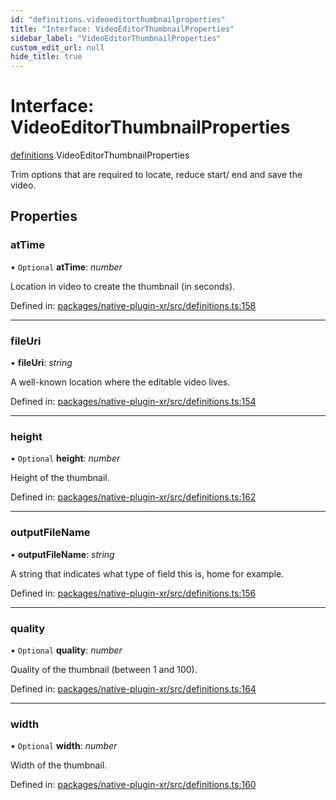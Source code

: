 ```yaml
---
id: "definitions.videoeditorthumbnailproperties"
title: "Interface: VideoEditorThumbnailProperties"
sidebar_label: "VideoEditorThumbnailProperties"
custom_edit_url: null
hide_title: true
---
```


# Interface: VideoEditorThumbnailProperties

[definitions](../modules/definitions.md).VideoEditorThumbnailProperties

Trim options that are required to locate, reduce start/ end and save the video.

## Properties

### atTime

• `Optional` **atTime**: *number*

Location in video to create the thumbnail (in seconds).

Defined in: [packages/native-plugin-xr/src/definitions.ts:158](https://github.com/xr3ngine/xr3ngine/blob/65dfcf39a/packages/native-plugin-xr/src/definitions.ts#L158)

___

### fileUri

• **fileUri**: *string*

A well-known location where the editable video lives.

Defined in: [packages/native-plugin-xr/src/definitions.ts:154](https://github.com/xr3ngine/xr3ngine/blob/65dfcf39a/packages/native-plugin-xr/src/definitions.ts#L154)

___

### height

• `Optional` **height**: *number*

Height of the thumbnail.

Defined in: [packages/native-plugin-xr/src/definitions.ts:162](https://github.com/xr3ngine/xr3ngine/blob/65dfcf39a/packages/native-plugin-xr/src/definitions.ts#L162)

___

### outputFileName

• **outputFileName**: *string*

A string that indicates what type of field this is, home for example.

Defined in: [packages/native-plugin-xr/src/definitions.ts:156](https://github.com/xr3ngine/xr3ngine/blob/65dfcf39a/packages/native-plugin-xr/src/definitions.ts#L156)

___

### quality

• `Optional` **quality**: *number*

Quality of the thumbnail (between 1 and 100).

Defined in: [packages/native-plugin-xr/src/definitions.ts:164](https://github.com/xr3ngine/xr3ngine/blob/65dfcf39a/packages/native-plugin-xr/src/definitions.ts#L164)

___

### width

• `Optional` **width**: *number*

Width of the thumbnail.

Defined in: [packages/native-plugin-xr/src/definitions.ts:160](https://github.com/xr3ngine/xr3ngine/blob/65dfcf39a/packages/native-plugin-xr/src/definitions.ts#L160)
